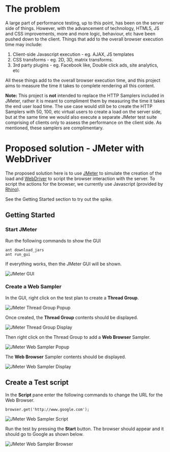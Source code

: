 The problem
===========
A large part of performance testing, up to this point, has been on the server side of things.  However, with the advancement of technology, HTML5, JS and CSS improvements, more and more logic, behaviour, etc have been pushed down to the client.  Things that add to the overall browser execution time may include:

1. Client-side Javascript execution - eg. AJAX, JS templates
1. CSS transforms - eg. 2D, 3D, matrix transforms.
1. 3rd party plugins - eg. Facebook like, Double click ads, site analytics, etc

All these things add to the overall browser execution time, and this project aims to measure the time it takes to complete rendering all this content.  

**Note:** This project is **not** intended to replace the HTTP Samplers included in JMeter, rather it is meant to compliment them by measuring the time it takes the end user load time.  The use case would still be to create the HTTP Samplers with 50, 100, etc virtual users to create a load on the server side, but at the same time we would also execute a separate JMeter test suite comprising of clients only to assess the performance on the client side.  As mentioned, these samplers are complimentary.

Proposed  solution - JMeter with WebDriver
==========================================
The proposed solution here is to use [JMeter](http://jmeter.apache.org) to simulate the creation of the load and [WebDriver](http://seleniumhq.org) to script the browser interaction with the server.  To script the actions for the browser, we currently use Javascript (provided by [Rhino](http://www.mozilla.org/rhino/)).  

See the Getting Started section to try out the spike.

Getting Started
---------------

### Start JMeter
Run the following commands to show the GUI

    ant download_jars
    ant run_gui

If everything works, then the JMeter GUI will be shown.

![JMeter GUI](https://github.com/cplim/JMeter/raw/master/gh-docs/images/JMeter.png)

### Create a Web Sampler
In the GUI, right click on the test plan to create a **Thread Group**.

![JMeter Thread Group Popup](https://github.com/cplim/JMeter/raw/master/gh-docs/images/JMeter-thread-group-popup.png)

Once created, the **Thread Group** contents should be displayed.

![JMeter Thread Group Display](https://github.com/cplim/JMeter/raw/master/gh-docs/images/JMeter-thread-group.png)

Then right click on the Thread Group to add a **Web Browser** Sampler.

![JMeter Web Sampler Popup](https://github.com/cplim/JMeter/raw/master/gh-docs/images/JMeter-web-sampler-popup.png)

The **Web Browser** Sampler contents should be displayed.

![JMeter Web Sampler Display](https://github.com/cplim/JMeter/raw/master/gh-docs/images/JMeter-web-sampler.png)

## Create a Test script
In the **Script** pane enter the following commands to change the URL for the Web Browser.

    browser.get('http://www.google.com');

![JMeter Web Sampler Script](https://github.com/cplim/JMeter/raw/master/gh-docs/images/JMeter-web-sampler-script.png)

Run the test by pressing the **Start** button.  The browser should appear and it should go to Google as shown below.

![JMeter Web Sampler Browser](https://github.com/cplim/JMeter/raw/master/gh-docs/images/JMeter-web-sampler-browser.png)
